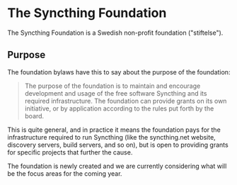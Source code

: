 ---
---

# The Syncthing Foundation

The Syncthing Foundation is a Swedish non-profit foundation
("stiftelse").

## Purpose

The foundation bylaws have this to say about the purpose of the foundation:

> The purpose of the foundation is to maintain and encourage development and
> usage of the free software Syncthing and its required infrastructure. The
> foundation can provide grants on its own initiative, or by application
> according to the rules put forth by the board.

This is quite general, and in practice it means the foundation pays for the
infrastructure required to run Syncthing (like the syncthing.net website,
discovery servers, build servers, and so on), but is open to providing grants
for specific projects that further the cause.

The foundation is newly created and we are currently considering what will be
the focus areas for the coming year.
